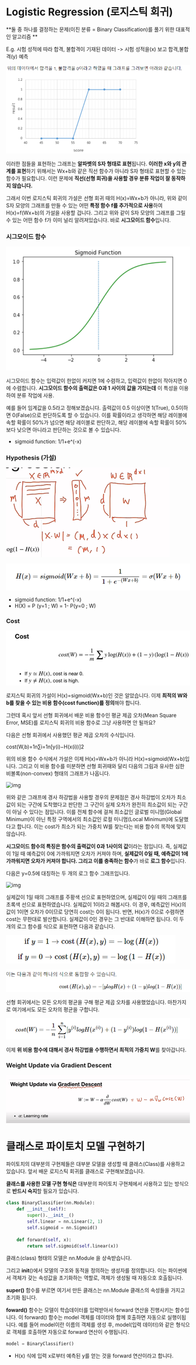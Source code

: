 # Logistic Regression (로지스틱 회귀)

**둘 중 하나를 결정하는 문제(이진 분류 = Binary Classification)를 풀기 위한 대표적인 알고리즘 **



E.g. 시험 성적에 따라 합격, 불합격이 기재된 데이터 -> 시험 성적을(x) 보고 합격,불합격(y) 예측

![image-20220125144436337](../images/image-20220125144436337.png)

이러한 점들을 표현하는 그래프는 **알파벳의 S자 형태로 표현**됩니다. **이러한 x와 y의 관계를 표현**하기 위해서는 Wx+b와 같은 직선 함수가 아니라 S자 형태로 표현할 수 있는 함수가 필요합니다. 이런 문제에 **직선(선형 회귀)을 사용할 경우 분류 작업이 잘 동작하지 않습니다.**

그래서 이번 로지스틱 회귀의 가설은 선형 회귀 때의 H(x)=Wx+b가 아니라, 위와 같이 S자 모양의 그래프를 만들 수 있는 어떤 **특정 함수 f를 추가적으로 사용**하여 H(x)=f(Wx+b)의 가설을 사용할 겁니다. 그리고 위와 같이 S자 모양의 그래프를 그릴 수 있는 어떤 함수 f가 이미 널리 알려져있습니다. 바로 **시그모이드 함수**입니다.



### 시그모이드 함수

![image-20220125145021156](../images/image-20220125145021156.png)

시그모이드 함수는 입력값이 한없이 커지면 1에 수렴하고, 입력값이 한없이 작아지면 0에 수렴합니다. **시그모이드 함수의 출력값은 0과 1 사이의 값을 가지는데** 이 특성을 이용하여 분류 작업에 사용.

예를 들어 임계값을 0.5라고 정해보겠습니다. 출력값이 0.5 이상이면 1(True), 0.5이하면 0(False)으로 판단하도록 할 수 있습니다. 이를 확률이라고 생각하면 해당 레이블에 속할 확률이 50%가 넘으면 해당 레이블로 판단하고, 해당 레이블에 속할 확률이 50%보다 낮으면 아니라고 판단하는 것으로 볼 수 있습니다.

* sigmoid function: 1/1+e^(-x)



### Hypothesis (가설)

![image-20220125143802212](../images/image-20220125143802212.png)

![image-20220125144636311](../images/image-20220125144636311.png)

* sigmoid function: 1/1+e^(-x)
* H(X) = P (y=1 ; W) = 1- P(y=0 ; W)



### Cost



![image-20220125143908097](../images/image-20220125143908097.png)



로지스틱 회귀의 가설이 H(x)=sigmoid(Wx+b)인 것은 알았습니다. 이제 **최적의 W와 b를 찾을 수 있는 비용 함수(cost function)를 정의**해야 합니다. 

그런데 혹시 앞서 선형 회귀에서 배운 비용 함수인 평균 제곱 오차(Mean Square Error, MSE)를 로지스틱 회귀의 비용 함수로 그냥 사용하면 안 될까요?

다음은 선형 회귀에서 사용했던 평균 제곱 오차의 수식입니다.

cost(W,b)=1n∑i=1n[y(i)−H(x(i))]2

위의 비용 함수 수식에서 가설은 이제 H(x)=Wx+b가 아니라 H(x)=sigmoid(Wx+b)입니다. 그리고 이 비용 함수를 미분하면 선형 회귀때와 달리 다음의 그림과 유사한 심한 비볼록(non-convex) 형태의 그래프가 나옵니다.

![img](https://wikidocs.net/images/page/22881/%EB%A1%9C%EC%BB%AC%EB%AF%B8%EB%8B%88%EB%A9%88.PNG)

위와 같은 그래프에 경사 하강법을 사용할 경우의 문제점은 경사 하강법이 오차가 최소값이 되는 구간에 도착했다고 판단한 그 구간이 실제 오차가 완전히 최소값이 되는 구간이 아닐 수 있다는 점입니다. 이를 전체 함수에 걸쳐 최소값인 글로벌 미니멈(Global Minimum)이 아닌 특정 구역에서의 최소값인 로컬 미니멈(Local Minimum)에 도달했다고 합니다. 이는 cost가 최소가 되는 가중치 W를 찾는다는 비용 함수의 목적에 맞지 않습니다.

**시그모이드 함수의 특징은 함수의 출력값이 0과 1사이의 값**이라는 점입니다. 즉, 실제값이 1일 때 예측값이 0에 가까워지면 오차가 커져야 하며, **실제값이 0일 때, 예측값이 1에 가까워지면 오차가 커져야 합니다. 그리고 이를 충족하는 함수**가 바로 **로그 함수**입니다.

다음은 y=0.5에 대칭하는 두 개의 로그 함수 그래프입니다.

![img](https://wikidocs.net/images/page/57805/%EA%B7%B8%EB%9E%98%ED%94%84.PNG)

실제값이 1일 때의 그래프를 주황색 선으로 표현하였으며, 실제값이 0일 때의 그래프를 초록색 선으로 표현하였습니다. 실제값이 1이라고 해봅시다. 이 경우, 예측값인 H(x)의 값이 1이면 오차가 0이므로 당연히 cost는 0이 됩니다. 반면, H(x)가 0으로 수렴하면 cost는 무한대로 발산합니다. 실제값이 0인 경우는 그 반대로 이해하면 됩니다. 이 두 개의 로그 함수를 식으로 표현하면 다음과 같습니다.

![image-20220125145536312](../images/image-20220125145536312.png)



![image-20220125145643302](../images/image-20220125145643302.png)

선형 회귀에서는 모든 오차의 평균을 구해 평균 제곱 오차를 사용했었습니다. 마찬가지로 여기에서도 모든 오차의 평균을 구합니다.

![image-20220125145739274](../images/image-20220125145739274.png)



이제 **위 비용 함수에 대해서 경사 하강법을 수행하면서 최적의 가중치 W**를 찾아갑니다.



### Weight Update via Gradient Descent



![image-20220125143930384](../images/image-20220125143930384.png)



# 클래스로 파이토치 모델 구현하기

파이토치의 대부분의 구현체들은 대부분 모델을 생성할 때 클래스(Class)를 사용하고 있습니다. 앞서 배운 로지스틱 회귀를 클래스로 구현해보겠습니다. 

**클래스를 사용한 모델 구현 형식은** 대부분의 파이토치 구현체에서 사용하고 있는 방식으로 **반드시 숙지**할 필요가 있습니다.

```python
class BinaryClassifier(nn.Module):
    def __init__(self):
        super().__init__()
        self.linear = nn.Linear(2, 1)
        self.sigmoid = nn.Sigmoid()

    def forward(self, x):
        return self.sigmoid(self.linear(x))
```

클래스(class) 형태의 모델은 nn.Module 을 상속받습니다. 

그리고 __init__()에서 모델의 구조와 동적을 정의하는 생성자를 정의합니다. 이는 파이썬에서 객체가 갖는 속성값을 초기화하는 역할로, 객체가 생성될 때 자동으호 호출됩니다. 

**super()** 함수를 부르면 여기서 만든 클래스는 nn.Module 클래스의 속성들을 가지고 초기화 됩니다.

**foward()** 함수는 모델이 학습데이터를 입력받아서 forward 연산을 진행시키는 함수입니다. 이 forward() 함수는 model 객체를 데이터와 함께 호출하면 자동으로 실행이됩니다. 예를 들어 model이란 이름의 객체를 생성 후, model(입력 데이터)와 같은 형식으로 객체를 호출하면 자동으로 forward 연산이 수행됩니다.

```python
model = BinaryClassifier()
```



- H(x) 식에 입력 x로부터 예측된 y를 얻는 것을 forward 연산이라고 합니다.

